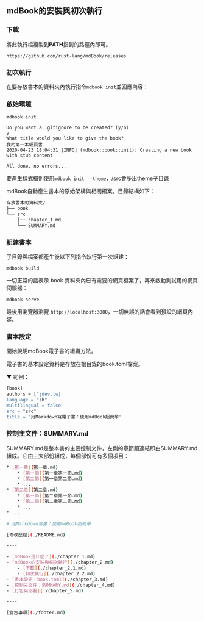 ## mdBook的安裝與初次執行

### 下載 
將此執行檔複製到**PATH**指到的路徑內即可。

```
https://github.com/rust-lang/mdBook/releases
```

### 初次執行

在要存放書本的資料夾內執行指令`mdbook init`並回應內容：

### 啟始環境

```
mdbook init

Do you want a .gitignore to be created? (y/n)
y
What title would you like to give the book?
我的第一本網頁書
2020-04-23 18:04:31 [INFO] (mdbook::book::init): Creating a new book with stub content

All done, no errors...
```



要產生樣式檔則使用`mdbook init --theme`，/src會多出theme子目錄

mdBook自動產生書本的原始架構與相關檔案。目錄結構如下：

```sh
存放書本的資料夾/
├── book
└── src
    ├── chapter_1.md
    └── SUMMARY.md
```

### 組建書本

子目錄與檔案都產生後以下列指令執行第一次組建：

```
mdbook build
```

一切正常的話表示 book 資料夾內已有需要的網頁檔案了，再來啟動測試用的網頁伺服器：

```
mdbook serve
```

最後用瀏覽器瀏覽 `http://localhost:3000`，一切無誤的話會看到預設的網頁內容。



### 書本設定

開始說明mdBook電子書的組織方法。

電子書的基本設定資料是存放在根目錄的book.toml檔案。

▼ 範例：

```sh
[book]
authors = ["jdev.tw]
language = "zh"
multilingual = false
src = "src"
title = "用Markdown寫電子書：使用mdBook超簡單"
```

### 控制主文件：SUMMARY.md

SUMMARY.md是整本書的主要控制文件，左側的章節超連結即由SUMMARY.md組成。它由三大部份組成，每個部份可有多個項目：

```sh
* [第一章](第一章.md)
    * [第一節](第一章第一節.md)
    * [第二節](第一章第二節.md)
    * ...
* [第二章](第二章.md)
    * [第一節](第二章第一節.md)
    * [第二節](第二章第二節.md)    
    * ...
* ...
```

```sh
# 用Markdown寫書：使用mdBook超簡單

[修改歷程](./README.md)

----

- [mdBook是什麼？](./chapter_1.md)
- [mdBook的安裝與初次執行](./chapter_2.md)
    - [下載](./chapter_2.1.md)
    - [初次執行](./chapter_2.2.md)
- [書本設定：book.toml](./chapter_3.md)
- [控制主文件：SUMMARY.md](./chapter_4.md)
- [打包與部署](./chapter_5.md)

----

[宣告事項](./footer.md)
```



